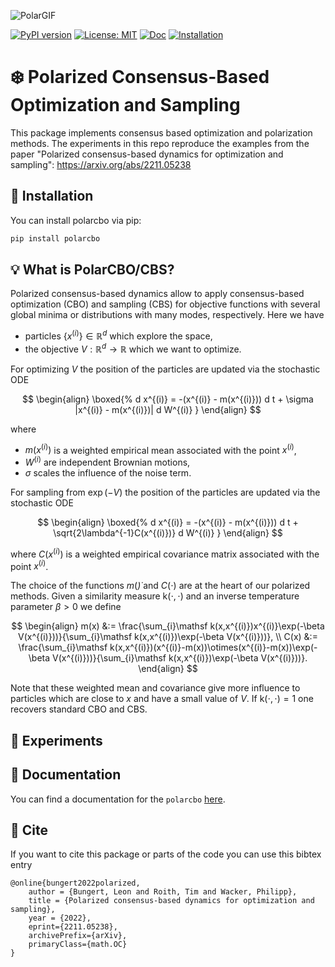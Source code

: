 ![PolarGIF](https://user-images.githubusercontent.com/44805883/201196111-d4dcc1c3-4ee9-47df-927a-e03659c990cd.gif)

[![PyPI version](https://badge.fury.io/py/polarcbo.svg)](https://badge.fury.io/py/polarcbo)
[![License: MIT](https://img.shields.io/badge/License-MIT-yellow.svg)](https://opensource.org/licenses/MIT)
[![Doc](https://img.shields.io/badge/Documentation-Doc-blue)](#Doc)
[![Installation](https://img.shields.io/badge/Installation--yellow)](#Installation)




# :snowflake: Polarized Consensus-Based Optimization and Sampling

This package implements consensus based optimization and polarization 
methods. The experiments in this repo reproduce the examples from the paper "Polarized consensus-based dynamics for optimization and sampling": https://arxiv.org/abs/2211.05238

<a name="Installation"></a>
## :rocket: Installation

You can install polarcbo via pip:

```bash
pip install polarcbo
```

## 💡 What is PolarCBO/CBS?

Polarized consensus-based dynamics allow to apply consensus-based optimization (CBO) and sampling (CBS) for objective functions with several global minima or distributions with many modes, respectively. Here we have 

* particles $\{x^{(i)}\}\in\mathbb{R}^d$ which explore the space,
* the objective $V:\mathbb{R}^d\to\mathbb{R}$ which we want to optimize.

For optimizing $V$ the position of the particles are updated via the stochastic ODE

$$
\begin{align}
    \boxed{%
    d x^{(i)} = -(x^{(i)} - m(x^{(i)})) d t + \sigma |x^{(i)} - m(x^{(i)})| d W^{(i)}
    }
\end{align}
$$

where

* $m(x^{(i)})$ is a weighted empirical mean associated with the point $x^{(i)}$,
* $W^{(i)}$ are independent Brownian motions,
* $\sigma$ scales the influence of the noise term.

For sampling from $\exp(-V)$ the position of the particles are updated via the stochastic ODE

$$
\begin{align}
    \boxed{%
    d x^{(i)} = -(x^{(i)} - m(x^{(i)})) d t + \sqrt{2\lambda^{-1}C(x^{(i)})} d W^{(i)}
    }
\end{align}
$$

where $C(x^{(i)})$ is a weighted empirical covariance matrix associated with the point $x^{(i)}$.

The choice of the functions $m(\dot)$ and $C(\cdot)$ are at the heart of our polarized methods. Given a similarity measure $\mathsf k(\cdot,\cdot)$ and an inverse temperature parameter $\beta>0$ we define

$$
\begin{align}
    m(x) &:= \frac{\sum_{i}\mathsf k(x,x^{(i)})x^{(i)}\exp(-\beta V(x^{(i)}))}{\sum_{i}\mathsf k(x,x^{(i)})\exp(-\beta V(x^{(i)}))},
    \\
    C(x) &:= \frac{\sum_{i}\mathsf k(x,x^{(i)})(x^{(i)}-m(x))\otimes(x^{(i)}-m(x))\exp(-\beta V(x^{(i)}))}{\sum_{i}\mathsf k(x,x^{(i)})\exp(-\beta V(x^{(i)}))}.
\end{align}
$$

Note that these weighted mean and covariance give more influence to particles which are close to $x$ and have a small value of $V$. If $\mathsf k(\cdot,\cdot)=1$ one recovers standard CBO and CBS.

## :microscope: Experiments

<a name="Doc"></a>
## :open_book: Documentation

You can find a documentation for the ```polarcbo``` [here](https://timroith.github.io/polarcbo/).

<a name="Cite"></a>
## :bookmark: Cite

If you want to cite this package or parts of the code you can use 
this bibtex entry

```
@online{bungert2022polarized,
    author = {Bungert, Leon and Roith, Tim and Wacker, Philipp},
    title = {Polarized consensus-based dynamics for optimization and sampling},
    year = {2022},
    eprint={2211.05238},
    archivePrefix={arXiv},
    primaryClass={math.OC}
}
```
